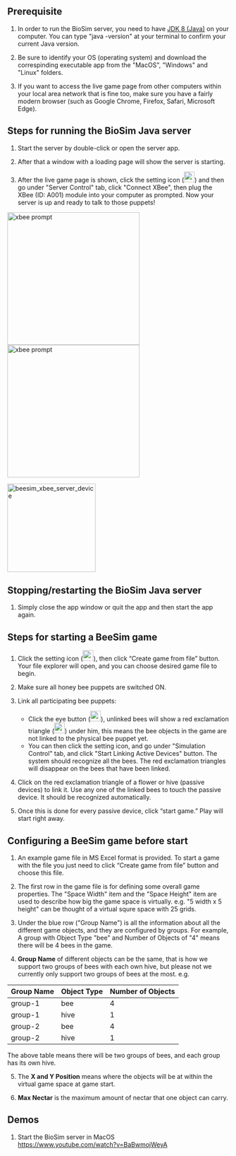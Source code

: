 ## Prerequisite
1. In order to run the BioSim server, you need to have [JDK 8 (Java)](http://www.oracle.com/technetwork/java/javase/downloads/index.html) on your computer. You can type "java -version" at your terminal to confirm your current Java version.

2. Be sure to identify your OS (operating system) and download the correspinding executable app from the "MacOS", "Windows" and "Linux" folders.

3. If you want to access the live game page from other computers within your local area network that is fine too, make sure you have a fairly modern browser (such as Google Chrome, Firefox, Safari, Microsoft Edge).

## Steps for running the BioSim Java server
1. Start the server by double-click or open the server app.

2. After that a window with a loading page will show the server is starting.

3. After the live game page is shown, click the setting icon (<img width="24" alt="setting_button" src="https://user-images.githubusercontent.com/4184020/35249320-8b24163e-ff9f-11e7-96d1-e581775ab1d3.png"/>) and then go under "Server Control" tab, click "Connect XBee", then plug the XBee (ID: A001) module into your computer as prompted. Now your server is up and ready to talk to those puppets!

<img width="300" alt="xbee prompt" src="https://user-images.githubusercontent.com/4184020/35751022-f9250f2a-0824-11e8-890a-49c40247de7d.png"><img width="300" alt="xbee prompt" src="https://user-images.githubusercontent.com/4184020/35751071-155756ee-0825-11e8-896e-7d9045efa628.png">

<img width="200" alt="beesim_xbee_server_device" src="https://user-images.githubusercontent.com/4184020/35123718-6bdf9b3a-fc71-11e7-83f4-7341f77f3ff3.png"/>

## Stopping/restarting the BioSim Java server
1. Simply close the app window or quit the app and then start the app again.

## Steps for starting a BeeSim game
1. Click the setting icon (<img width="24" alt="setting_button" src="https://user-images.githubusercontent.com/4184020/35249320-8b24163e-ff9f-11e7-96d1-e581775ab1d3.png"/>), then click “Create game from file” button. Your file explorer will open, and you can choose desired game file to begin.

2. Make sure all honey bee puppets are switched ON.

3. Link all participating bee puppets:
   * Click the eye button (<img width="24" alt="eye_button" src="https://user-images.githubusercontent.com/4184020/35249247-461928b8-ff9f-11e7-939c-6c6de4f44b34.png"/>), unlinked bees will show a red exclamation triangle (<img width="24" alt="not_linked_icon" src="https://user-images.githubusercontent.com/4184020/35250094-e5e647ec-ffa2-11e7-926d-259dbe25ed4c.png"/>) under him, this means the bee objects in the game are not linked to the physical bee puppet yet.
   * You can then click the setting icon, and go under "Simulation Control" tab, and click "Start Linking Active Devices" button. The system should recognize all the bees. The red exclamation triangles will disappear on the bees that have been linked.

4. Click on the red exclamation triangle of a flower or hive (passive devices) to link it. Use any one of the linked bees to touch the passive device. It should be recognized automatically.

5. Once this is done for every passive device, click “start game.” Play will start right away.

## Configuring a BeeSim game before start
1. An example game file in MS Excel format is provided. To start a game with the file you just need to click “Create game from file” button and choose this file.

2. The first row in the game file is for defining some overall game properties. The "Space Width" item and the "Space Height" item are used to describe how big the game space is virtually. e.g. "5 width x 5 height" can be thought of a virtual squre space with 25 grids.

3. Under the blue row ("Group Name") is all the information about all the different game objects, and they are configured by groups. For example, A group with Object Type "bee" and Number of Objects of "4" means there will be 4 bees in the game.

4. **Group Name** of different objects can be the same, that is how we support two groups of bees with each own hive, but please not we currently only support two groups of bees at the most. e.g.
<table>
<thead><tr><th>Group Name</th><th>Object Type</th><th>Number of Objects</th></tr></thead>
<tbody>
<tr><td>group-1</td><td>bee</td><td>4</td></tr>
<tr><td>group-1</td><td>hive</td><td>1</td></tr>
<tr><td>group-2</td><td>bee</td><td>4</td></tr>
<tr><td>group-2</td><td>hive</td><td>1</td></tr>
</tbody>
</table>
The above table means there will be two groups of bees, and each group has its own hive.


5. The **X and Y Position** means where the objects will be at within the virtual game space at game start.

6. **Max Nectar** is the maximum amount of nectar that one object can carry.

## Demos
1. Start the BioSim server in MacOS<br/>
https://www.youtube.com/watch?v=BaBwmojWeyA
